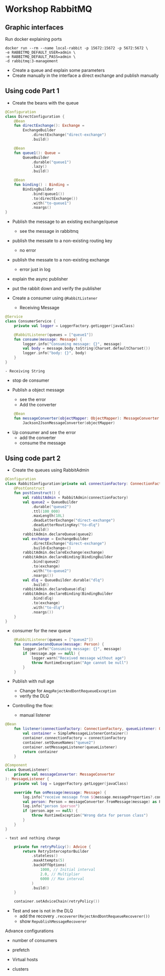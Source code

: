 # Workshop RabbitMQ

## Graphic interfaces

Run docker explaining ports

```shell
docker run --rm --name local-rabbit -p 15672:15672 -p 5672:5672 \
-e RABBITMQ_DEFAULT_USER=admin \
-e RABBITMQ_DEFAULT_PASS=admin \
-d rabbitmq:3-management
```

- Create a queue and explain some parameters
- Create manually in the interface a direct exchange and publish manually

## Using code Part 1
- Create the beans with the queue
```kotlin
@Configuration
class DirectConfiguration {
    @Bean
    fun directExchange(): Exchange =
        ExchangeBuilder
            .directExchange("direct-exchange")
            .build()

    @Bean
    fun queue1(): Queue =
        QueueBuilder
            .durable("queue1")
            .lazy()
            .build()

    @Bean
    fun binding() : Binding =
        BindingBuilder
            .bind(queue1())
            .to(directExchange())
            .with("to-queue1")
            .noargs()
}
```
- Publish the message to an existing exchange/queue
    - see the message in rabbitmq
- publish the messate to a non-existing routing key
    - no error
- publish the messate to a non-existing exchange
    - error just in log
- explain the async publisher
- put the rabbit down and verify the publisher

- Create a consumer using `@RabbitListener`
    - Receiving Message
```kotlin
@Service
class ConsumerService {
    private val logger = LoggerFactory.getLogger(javaClass)

    @RabbitListener(queues = ["queue1"])
    fun consume(message: Message) {
        logger.info("Consuming message: {}", message)
        val body = message.body.toString(Charset.defaultCharset())
        logger.info("body: {}", body)
    }
}
```
    - Receiving String


- stop de consumer

- Publish a object message
    - see the error
    - Add the converter
```kotlin
    @Bean
    fun messageConverter(objectMapper: ObjectMapper): MessageConverter =
        Jackson2JsonMessageConverter(objectMapper)
```
- Up consumer and see the error
    - add the converter
    - consume the message

## Using code part 2

- Create the queues using RabbitAdmin
```kotlin
@Configuration
class RabbitConfiguration(private val connectionFactory: ConnectionFactory) {
    @PostConstruct
    fun postConstruct() {
        val rabbitAdmin = RabbitAdmin(connectionFactory)
        val queue2 = QueueBuilder
            .durable("queue2")
            .ttl(100_000)
            .maxLength(10L)
            .deadLetterExchange("direct-exchange")
            .deadLetterRoutingKey("to-dlq")
            .build()
        rabbitAdmin.declareQueue(queue2)
        val exchange = ExchangeBuilder
            .directExchange("direct-exchange")
            .build<Exchange>()
        rabbitAdmin.declareExchange(exchange)
        rabbitAdmin.declareBinding(BindingBuilder
            .bind(queue2)
            .to(exchange)
            .with("to-queue2")
            .noargs())
        val dlq = QueueBuilder.durable("dlq")
            .build()
        rabbitAdmin.declareQueue(dlq)
        rabbitAdmin.declareBinding(BindingBuilder
            .bind(dlq)
            .to(exchange)
            .with("to-dlq")
            .noargs())
    }
}
```
- consumer for the new queue
```kotlin
    @RabbitListener(queues = ["queue2"])
    fun consumeSecondQueue(message: Person) {
        logger.info("Consuming message: {}", message)
        if (message.age == null) {
            logger.warn("Received message without age")
            throw RuntimeException("Age cannot be null")
        }
    }
```
- Publish with null age
    - Change for `AmqpRejectAndDontRequeueException`
    - verify the DLQ

- Controlling the flow:
    - manual listener
```kotlin
@Bean
    fun listener(connectionFactory: ConnectionFactory, queueListener: QueueListener): MessageListenerContainer {
        val container = SimpleMessageListenerContainer()
        container.connectionFactory = connectionFactory
        container.setQueueNames("queue2")
        container.setMessageListener(queueListener)
        return container
    }
```

```kotlin
@Component
class QueueListener(
    private val messageConverter: MessageConverter
): MessageListener {
    private val log = LoggerFactory.getLogger(javaClass)

    override fun onMessage(message: Message) {
        log.info("receive message from ${message.messageProperties?.consumerQueue}")
        val person: Person = messageConverter.fromMessage(message) as Person
        log.info("person $person")
        if (person.age == null) {
            throw RuntimeException("Wrong data for person class")
        }
    }
}
```
    - test and nothing change
```kotlin
    private fun retryPolicy(): Advice {
        return RetryInterceptorBuilder
            .stateless()
            .maxAttempts(5)
            .backOffOptions(
                1000, // Initial interval
                2.0, // Multiplier
                6000 // Max interval
            )
            .build()
    }

    container.setAdviceChain(retryPolicy())
```
- Test and see is not in the DLQ
    - add the recovery `.recoverer(RejectAndDontRequeueRecoverer())`
    - show `RepublishMessageRecoverer`



Advance configurations
- number of consumers
- prefetch

- Virtual hosts
- clusters
